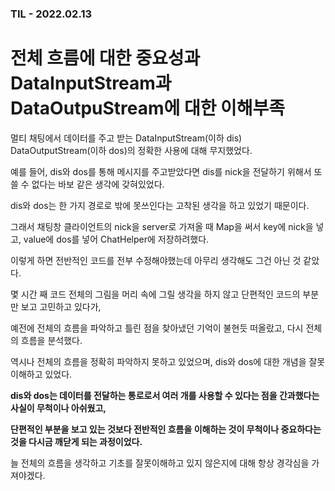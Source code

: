 ### TIL - 2022.02.13
# 전체 흐름에 대한 중요성과 DataInputStream과 DataOutpuStream에 대한 이해부족


멀티 채팅에서 데이터를 주고 받는 DataInputStream(이하 dis) DataOutputStream(이하 dos)의 정확한 사용에 대해 무지했었다. 

예를 들어, dis와 dos를 통해 메시지를 주고받았다면 dis를 nick을 전달하기 위해서 또 쓸 수 없다는 바보 같은 생각에 갖혀있었다.

dis와 dos는 한 가지 경로로 밖에 못쓰인다는 고착된 생각을 하고 있었기 때문이다. 

그래서 채팅창 클라이언트의 nick을 server로 가져올 때 Map을 써서 key에 nick을 넣고, value에 dos를 넣어 ChatHelper에 저장하려했다.

이렇게 하면 전반적인 코드를 전부 수정해야했는데 아무리 생각해도 그건 아닌 것 같았다. 

몇 시간 째 코드 전체의 그림을 머리 속에 그릴 생각을 하지 않고 단편적인 코드의 부분만 보고 고민하고 있다가, 

예전에 전체의 흐름을 파악하고 틀린 점을 찾아냈던 기억이 불현듯 떠올랐고, 다시 전체의 흐름을 분석했다.

역시나 전체의 흐름을 정확히 파악하지 못하고 있었으며, dis와 dos에 대한 개념을 잘못이해하고 있었다. 

__dis와 dos는 데이터를 전달하는 통로로서 여러 개를 사용할 수 있다는 점을 간과했다는 사실이 무척이나 아쉬웠고,__

__단편적인 부분을 보고 있는 것보다 전반적인 흐름을 이해하는 것이 무척이나 중요하다는 것을 다시금 깨닫게 되는 과정이었다.__

늘 전체의 흐름을 생각하고 기초를 잘못이해하고 있지 않은지에 대해 항상 경각심을 가져야겠다.




